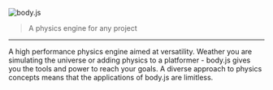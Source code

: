 ![body.js](https://raw.githubusercontent.com/cameron-bell/body.js/master/img/Logo.png)
> A physics engine for any project

---

A high performance physics engine aimed at versatility. Weather you are simulating the universe or adding physics to a platformer - body.js gives you the tools and power to reach your goals. A diverse approach to physics concepts means that the applications of body.js are limitless.

